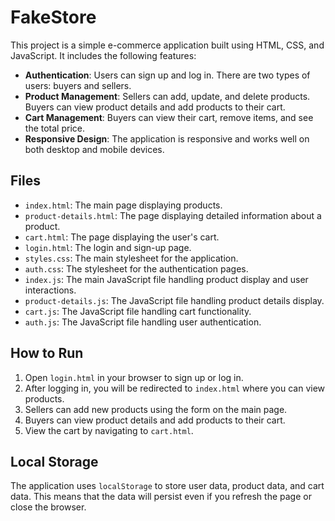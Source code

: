 # FakeStore

This project is a simple e-commerce application built using HTML, CSS, and JavaScript. It includes the following features:

- **Authentication**: Users can sign up and log in. There are two types of users: buyers and sellers.
- **Product Management**: Sellers can add, update, and delete products. Buyers can view product details and add products to their cart.
- **Cart Management**: Buyers can view their cart, remove items, and see the total price.
- **Responsive Design**: The application is responsive and works well on both desktop and mobile devices.

## Files

- `index.html`: The main page displaying products.
- `product-details.html`: The page displaying detailed information about a product.
- `cart.html`: The page displaying the user's cart.
- `login.html`: The login and sign-up page.
- `styles.css`: The main stylesheet for the application.
- `auth.css`: The stylesheet for the authentication pages.
- `index.js`: The main JavaScript file handling product display and user interactions.
- `product-details.js`: The JavaScript file handling product details display.
- `cart.js`: The JavaScript file handling cart functionality.
- `auth.js`: The JavaScript file handling user authentication.

## How to Run

1. Open `login.html` in your browser to sign up or log in.
2. After logging in, you will be redirected to `index.html` where you can view products.
3. Sellers can add new products using the form on the main page.
4. Buyers can view product details and add products to their cart.
5. View the cart by navigating to `cart.html`.

## Local Storage

The application uses `localStorage` to store user data, product data, and cart data. This means that the data will persist even if you refresh the page or close the browser.
